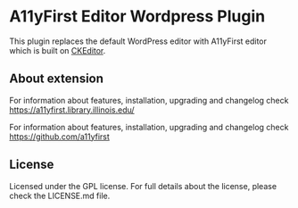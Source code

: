 A11yFirst Editor Wordpress Plugin 
==================================

This plugin replaces the default WordPress editor with A11yFirst editor which is built on [CKEditor](http://ckeditor.com).

## About extension

For information about features, installation, upgrading and changelog check https://a11yfirst.library.illinois.edu/

For information about features, installation, upgrading and changelog check https://github.com/a11yfirst

## License

Licensed under the GPL license. For full details about the license, please check the LICENSE.md file.